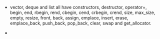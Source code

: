 + vector, deque and list all have constructors, destructor, operator=, begin, end, rbegin, rend, cbegin, cend, crbegin, crend, size, max_size, empty, resize, front, back, assign, emplace, insert, erase, emplace_back, push_back, pop_back, clear, swap and get_allocator.

+ 
